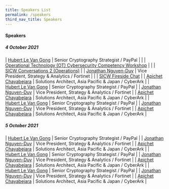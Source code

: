 ```yaml
---
title: Speakers List
permalink: /speakers
third_nav_title: Speakers
---
```

#### **Speakers**

##### **4 October 2021**

| [Hubert Le Van Gong](/david-koh)     | Senior Cryptography Strategist / PayPal     |
|      | 	[Operational Technology (OT) Cybersecurity Competency Workshop](/#)     |
|      | 	[SICW Conversations 2 (Operations)](/#)     |
| [Jonathan Nguyen-Duy](/david-koh)     | Vice President, Strategy & Analytics / Fortinet     |
|      | [SICW Fireside Chat](/fireside-chat)     |
| [Apichet Chayabejara](/david-koh)     | Solutions Architect, Asia Pacific & Japan / CyberArk     |
| [Hubert Le Van Gong](/david-koh)     | Senior Cryptography Strategist / PayPal     |
| [Jonathan Nguyen-Duy](/david-koh)     | Vice President, Strategy & Analytics / Fortinet     |
| [Apichet Chayabejara](/david-koh)     | Solutions Architect, Asia Pacific & Japan / CyberArk     |
| [Hubert Le Van Gong](/david-koh)     | Senior Cryptography Strategist / PayPal     |
| [Jonathan Nguyen-Duy](/david-koh)     | Vice President, Strategy & Analytics / Fortinet     |
| [Apichet Chayabejara](/david-koh)     | Solutions Architect, Asia Pacific & Japan / CyberArk     |

##### **5 October 2021**

| [Hubert Le Van Gong](/david-koh)     | Senior Cryptography Strategist / PayPal     |
| [Jonathan Nguyen-Duy](/david-koh)     | Vice President, Strategy & Analytics / Fortinet     |
| [Apichet Chayabejara](/david-koh)     | Solutions Architect, Asia Pacific & Japan / CyberArk     |
| [Hubert Le Van Gong](/david-koh)     | Senior Cryptography Strategist / PayPal     |
| [Jonathan Nguyen-Duy](/david-koh)     | Vice President, Strategy & Analytics / Fortinet     |
| [Apichet Chayabejara](/david-koh)     | Solutions Architect, Asia Pacific & Japan / CyberArk     |
| [Hubert Le Van Gong](/david-koh)     | Senior Cryptography Strategist / PayPal     |
| [Jonathan Nguyen-Duy](/david-koh)     | Vice President, Strategy & Analytics / Fortinet     |
| [Apichet Chayabejara](/david-koh)     | Solutions Architect, Asia Pacific & Japan / CyberArk     |